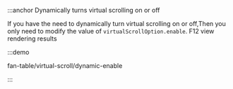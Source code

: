 :::anchor Dynamically turns virtual scrolling on or off

If you have the need to dynamically turn virtual scrolling on or off,Then you only need to modify the value of `virtualScrollOption.enable`. F12 view rendering results

:::demo

fan-table/virtual-scroll/dynamic-enable

:::
